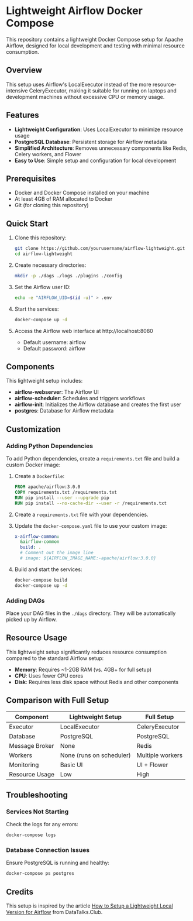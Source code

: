 # Lightweight Airflow Docker Compose

This repository contains a lightweight Docker Compose setup for Apache Airflow, designed for local development and testing with minimal resource consumption.

## Overview

This setup uses Airflow's LocalExecutor instead of the more resource-intensive CeleryExecutor, making it suitable for running on laptops and development machines without excessive CPU or memory usage.

## Features

- **Lightweight Configuration**: Uses LocalExecutor to minimize resource usage
- **PostgreSQL Database**: Persistent storage for Airflow metadata
- **Simplified Architecture**: Removes unnecessary components like Redis, Celery workers, and Flower
- **Easy to Use**: Simple setup and configuration for local development

## Prerequisites

- Docker and Docker Compose installed on your machine
- At least 4GB of RAM allocated to Docker
- Git (for cloning this repository)

## Quick Start

1. Clone this repository:
   ```bash
   git clone https://github.com/yourusername/airflow-lightweight.git
   cd airflow-lightweight
   ```

2. Create necessary directories:
   ```bash
   mkdir -p ./dags ./logs ./plugins ./config
   ```

3. Set the Airflow user ID:
   ```bash
   echo -e "AIRFLOW_UID=$(id -u)" > .env
   ```

4. Start the services:
   ```bash
   docker-compose up -d
   ```

5. Access the Airflow web interface at http://localhost:8080
   - Default username: airflow
   - Default password: airflow

## Components

This lightweight setup includes:

- **airflow-webserver**: The Airflow UI
- **airflow-scheduler**: Schedules and triggers workflows
- **airflow-init**: Initializes the Airflow database and creates the first user
- **postgres**: Database for Airflow metadata

## Customization

### Adding Python Dependencies

To add Python dependencies, create a `requirements.txt` file and build a custom Docker image:

1. Create a `Dockerfile`:
   ```dockerfile
   FROM apache/airflow:3.0.0
   COPY requirements.txt /requirements.txt
   RUN pip install --user --upgrade pip
   RUN pip install --no-cache-dir --user -r /requirements.txt
   ```

2. Create a `requirements.txt` file with your dependencies.

3. Update the `docker-compose.yaml` file to use your custom image:
   ```yaml
   x-airflow-common:
     &airflow-common
     build: .
     # Comment out the image line
     # image: ${AIRFLOW_IMAGE_NAME:-apache/airflow:3.0.0}
   ```

4. Build and start the services:
   ```bash
   docker-compose build
   docker-compose up -d
   ```

### Adding DAGs

Place your DAG files in the `./dags` directory. They will be automatically picked up by Airflow.

## Resource Usage

This lightweight setup significantly reduces resource consumption compared to the standard Airflow setup:

- **Memory**: Requires ~1-2GB RAM (vs. 4GB+ for full setup)
- **CPU**: Uses fewer CPU cores
- **Disk**: Requires less disk space without Redis and other components

## Comparison with Full Setup

| Component | Lightweight Setup | Full Setup |
|-----------|-------------------|------------|
| Executor | LocalExecutor | CeleryExecutor |
| Database | PostgreSQL | PostgreSQL |
| Message Broker | None | Redis |
| Workers | None (runs on scheduler) | Multiple workers |
| Monitoring | Basic UI | UI + Flower |
| Resource Usage | Low | High |

## Troubleshooting

### Services Not Starting

Check the logs for any errors:

```bash
docker-compose logs
```

### Database Connection Issues

Ensure PostgreSQL is running and healthy:

```bash
docker-compose ps postgres
```

## Credits

This setup is inspired by the article [How to Setup a Lightweight Local Version for Airflow](https://datatalks.club/blog/how-to-setup-lightweight-local-version-for-airflow.html) from DataTalks.Club.
